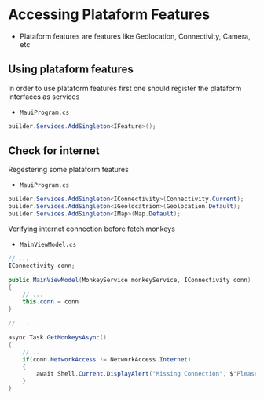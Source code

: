 # Accessing Plataform Features
- Plataform features are features like Geolocation, Connectivity, Camera, etc

## Using plataform features
In order to use plataform features first one should register the plataform interfaces as services
- `MauiProgram.cs`
```cs 
builder.Services.AddSingleton<IFeature>();
```

## Check for internet
Regestering some plataform features
- `MauiProgram.cs`
```cs
builder.Services.AddSingleton<IConnectivity>(Connectivity.Current);
builder.Services.AddSingleton<IGeolocatrion>(Geolocation.Default);
builder.Services.AddSingleton<IMap>(Map.Default);
```

Verifying internet connection before fetch monkeys
- `MainViewModel.cs`
```cs
// ...
IConnectivity conn;

public MainViewModel(MonkeyService monkeyService, IConnectivity conn)
{
    // ...
    this.conn = conn
}

// ...

async Task GetMonkeysAsync()
{
    //...
    if(conn.NetworkAccess != NetworkAccess.Internet)
    {
        await Shell.Current.DisplayAlert("Missing Connection", $"Please check your connection and try again", "Ok")
    }
}
```


